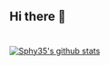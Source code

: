 ## Hi there 👋

<!--
**Sphy35/Sphy35** is a ✨ _special_ ✨ repository because its `README.md` (this file) appears on your GitHub profile.

Here are some ideas to get you started:

- 🔭 I’m currently working on ...
- 🌱 I’m currently learning ...
- 👯 I’m looking to collaborate on ...
- 🤔 I’m looking for help with ...
- 💬 Ask me about ...
- 📫 How to reach me: ...
- 😄 Pronouns: ...
- ⚡ Fun fact: ...
-->

#

[![Sphy35's github stats](https://github-readme-stats.vercel.app/api?username=Sphy35)](https://github.com/Sphy35/github-readme-stats)

